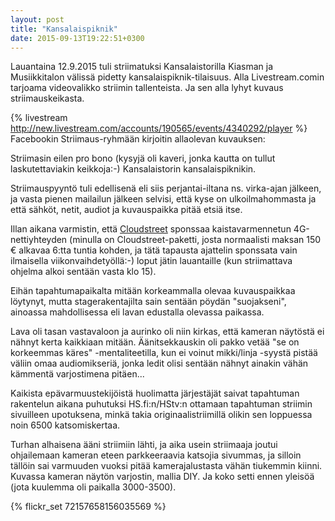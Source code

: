 ```yaml
---
layout: post
title: "Kansalaispiknik"
date: 2015-09-13T19:22:51+0300
---
```


Lauantaina 12.9.2015 tuli striimatuksi Kansalaistorilla Kiasman ja Musiikkitalon välissä pidetty kansalaispiknik-tilaisuus. Alla Livestream.comin tarjoama videovalikko striimin tallenteista. Ja sen alla lyhyt kuvaus striimauskeikasta.

{% livestream http://new.livestream.com/accounts/190565/events/4340292/player %}<!--more-->
Facebookin Striimaus-ryhmään kirjoitin allaolevan kuvauksen:

Striimasin eilen pro bono (kysyjä oli kaveri, jonka kautta on tullut laskutettaviakin keikkoja:-) Kansalaistorin kansalaispiknikin.

Striimauspyyntö tuli edellisenä eli siis perjantai-iltana ns. virka-ajan jälkeen, ja vasta pienen mailailun jälkeen selvisi, että kyse on ulkoilmahommasta ja että sähköt, netit, audiot ja kuvauspaikka pitää etsiä itse.

Illan aikana varmistin, että [Cloudstreet](http://www.cloudstreet.co/) sponssaa kaistavarmennetun 4G-nettiyhteyden (minulla on Cloudstreet-paketti, josta normaalisti maksan 150 € alkavaa 6:tta tuntia kohden, ja tätä tapausta ajattelin sponssata vain ilmaisella viikonvaihdetyöllä:-) loput jätin lauantaille (kun striimattava ohjelma alkoi sentään vasta klo 15).

Eihän tapahtumapaikalta mitään korkeammalla olevaa kuvauspaikkaa löytynyt, mutta stagerakentajilta sain sentään pöydän "suojakseni", ainoassa mahdollisessa eli lavan edustalla olevassa paikassa.

Lava oli tasan vastavaloon ja aurinko oli niin kirkas, että kameran näytöstä ei nähnyt kerta kaikkiaan mitään. Äänitsekkauskin oli pakko vetää "se on korkeemmas käres" -mentaliteetilla, kun ei voinut mikki/linja -syystä pistää väliin omaa audiomikseriä, jonka ledit olisi sentään nähnyt ainakin vähän kämmentä varjostimena pitäen...

Kaikista epävarmuustekijöistä huolimatta järjestäjät saivat tapahtuman rakentelun aikana puhutuksi HS.fi:n/HStv:n ottamaan tapahtuman striimin sivuilleen upotuksena, minkä takia originaalistriimillä olikin sen loppuessa noin 6500 katsomiskertaa.

Turhan alhaisena ääni striimiin lähti, ja aika usein striimaaja joutui ohjailemaan kameran eteen parkkeeraavia katsojia sivummas, ja silloin tällöin sai varmuuden vuoksi pitää kamerajalustasta vähän tiukemmin kiinni.
Kuvassa kameran näytön varjostin, mallia DIY. Ja koko setti ennen yleisöä (jota kuulemma oli paikalla 3000-3500).

{% flickr_set 72157658156035569 %}
